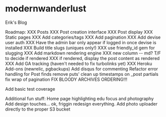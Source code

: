 modernwanderlust
================

Erik's Blog

Roadmap:
XXX Posts
XXX Post creation interface
XXX Post display
XXX Static pages
XXX Add categories/tags
XXX Add pagination
XXX Add devise user auth
  XXX Have the admin bar only appear if logged in once devise is installed
XXX Build title slugs (uniques only!)
  XXX use friendly_id gem for slugging
XXX Add markdown rendering engine
  XXX new column -- md? T/F to decide if rendered
  XXX if rendered, display the post content as rendered
XXX Add GA tracking (haven't needed to fix turbolinks yet)
XXX Heroku Add-ons (newrelic, pgbackups)
Add disqus for commenting
Refactor
  error handling for Post finds
  remove puts'
  clean up timestamps on _post partials
  fix wrap of pagination
  FIX BLOODY ARCHIVES ORDERING!!!

Add basic test coverage

Additional fun stuff:
Home page highlighting edu focus and photography
Add design touches... ok, friggin redesign everything.
Add photo uploader directly to the proper S3 bucket
